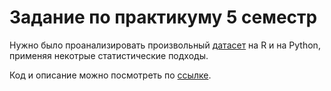 # Задание по практикуму 5 семестр

Нужно было проанализировать произвольный [датасет](https://www.kaggle.com/datasets/timmofeyy/real-estate-in-moscow-for-sale-20220311) на R и на Python, применяя некотрые статистические подходы.

Код и описание можно посмотреть по [ссылке](https://htmlpreview.github.io/?https://github.com/kurinovyuriy/practicum_5_semester/blob/main/pr.nb.html).
